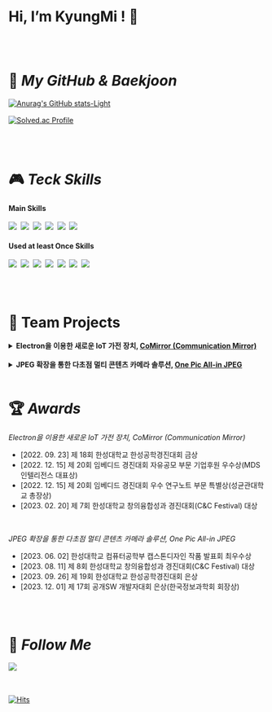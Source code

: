 # Hi, I’m KyungMi ! 👋


<br>
<br>

# 🐾 *My GitHub & Baekjoon*
<!-- div align="center" -->

[![Anurag's GitHub stats-Light](https://github-readme-stats.vercel.app/api?username=kyum-q\&show_icons=true\&theme=default&title_color=4BD0AB&icon_color=52B19A#gh-light-mode-only)](https://github.com/kyum-q)

[![Solved.ac Profile](http://mazassumnida.wtf/api/v2/generate_badge?boj=rudal9978)](https://solved.ac/rudal9978/)ㅤㅤ

</div>
<br>
<br>

# 🎮 *Teck Skills*

#### Main Skills
<p>
  <img src="https://img.shields.io/badge/Java-007396?style=for-the-badge&logo=OpenJDK&logoColor=white"/></a>&nbsp
  <img src="https://img.shields.io/badge/kotlin-7F52FF?style=for-the-badge&logo=kotlin&logoColor=white"/></a>&nbsp
  <img src="https://img.shields.io/badge/HTML5-E34F26?style=for-the-badge&logo=Html5&logoColor=white"/></a>&nbsp
  <img src="https://img.shields.io/badge/CSS3-1572B6?style=for-the-badge&logo=Css3&logoColor=white"/></a>&nbsp
  <img src="https://img.shields.io/badge/JavaScript-ffb13b?style=for-the-badge&logo=javaScript&logoColor=white"/></a>&nbsp 
  <img src="https://img.shields.io/badge/MySQL-4479A1?style=for-the-badge&logo=MySQL&logoColor=white"/></a>&nbsp 
</p>

#### Used at least Once Skills
<p>
  <img src="https://img.shields.io/badge/Swift-F05138?style=for-the-badge&logo=Swift&logoColor=white"/></a>&nbsp
  <img src="https://img.shields.io/badge/Python-3766AB?style=for-the-badge&logo=Python&logoColor=white"/></a>&nbsp
  <img src="https://img.shields.io/badge/Firebase-FFCA28?style=for-the-badge&logo=Firebase&logoColor=white"/></a>&nbsp
  <img src="https://img.shields.io/badge/Unity-000000?style=for-the-badge&logo=unity&logoColor=white"></a>&nbsp
  <img src="https://img.shields.io/badge/Electron-47848F?style=for-the-badge&logo=Electron&logoColor=white"/></a>&nbsp
  <img src="https://img.shields.io/badge/React-61DAFB?style=for-the-badge&logo=React&logoColor=white"/></a>&nbsp
   <img src="https://img.shields.io/badge/Linux-FCC624?style=for-the-badge&logo=Linux&logoColor=white"/></a>&nbsp
</p>
<br>
<br>

# 💼 Team Projects

<details>
  <summary><strong>Electron을 이용한 새로운 IoT 가전 장치, <a href="https://github.com/HINAPIA/CoMirror">CoMirror (Communication Mirror)</a></strong>
  </summary>
<img src="https://github.com/kyum-q/kyum-q/assets/109158497/92007382-3389-417c-b4dc-d41e8f80d5a7" alt="CoMirror"/><br>

 <div align="right">Team. <a href="https://github.com/HINAPIA">황금비</a><br></div>

 #### 개요  
   CoMirror는 거울에 Raspberry PI를 부착한 IoT 가전장치로서 패밀리 허브로 사용되거나 여러 패밀리를 네트워크로 연결하는 장치이다. <br>
   이들은 서버를 경유하여 인터넷으로 연결되고 텍스트 메시지, 이미지, 음성 파일 등을 전송한다. <br>
   또한 WebRTC 기술을 이용하여 영상통화를 제공한다. 
 
 #### 담당 기술
  • WebRTC를 이용한 화상 통신 기능 구현<br>
  • MySQL 환경 설정 및 구현<br>
  • STT 기술을 이용한 음성인식을 통한 시스템 제어 기능 구현<br>
  • 갤럭시 워치 앱과 스마트 미러 연동으로 심박수 확인 및 메시지 다운로드 기능 구현<br>

<span>
  <img src="https://img.shields.io/badge/HTML5-E34F26?style=for-the-badge&logo=html5&logoColor=white" />
  <img src="https://img.shields.io/badge/CSS3-1572B6?style=for-the-badge&logo=css3&logoColor=white" />
  <img src="https://img.shields.io/badge/Javascript-F7DF1E?style=for-the-badge&logo=Javascript&logoColor=white" />
  <img src="https://img.shields.io/badge/Electron-47848F?style=for-the-badge&logo=Electron&logoColor=white"/>
  <img src="https://img.shields.io/badge/MySQL-4479A1?style=for-the-badge&logo=MySQL&logoColor=white"/> 
  <img src="https://img.shields.io/badge/webRTC-333333?style=for-the-badge&logo=webRTC&logoColor=white"/> 
</span>
</details>

<br>
<details>
  <summary><strong>JPEG 확장을 통한 다초점 멀티 콘텐츠 카메라 솔루션, <a href="https://github.com/HINAPIA/OnePic-All-in-JPEG">One Pic All-in JPEG</a></strong>
  </summary>
<img src="https://github.com/kyum-q/kyum-q/assets/109158497/b231f060-3084-4ae3-a151-f02746bd4720" alt="OnePIC All-in JPEG"/><br >

 <div align="right">Team. <a href="https://github.com/HINAPIA">황금비</a><br></div>
 
 #### 개요    
   OnePIC은 이미지, 오디오, 텍스트 등 멀티 컨텐츠를 담을 수 있는 새로운 형태의 All-in JPEG과 
   다초점 촬영 및 사후 초점 처리 기능 그리고 베스트 사진 추천, 얼굴 블렌딩, 매직픽처 등 활용 기능을 탑재한 카메라 솔루션이다.
 
 #### 담당 기술
  • Camera2 API를 이용한 객체별 & 거리별 다초점 촬영 기능 구현 <br>
  • MLKit 라이브러리를 이용한 다양한 활용 기술(베스트 사진 추천, 얼굴 블렌딩, 매직픽처) 구현 <br>

<span>
  <img src="https://img.shields.io/badge/Android Studio-3DDC84?style=for-the-badge&logo=Android Studio&logoColor=white"/> 
  <img src="https://img.shields.io/badge/opencv-6EC93F?style=for-the-badge&logo=opencv&logoColor=white"/> 
  <img src="https://img.shields.io/badge/tensorflow lite-FFAA5B?style=for-the-badge&logo=tensorflow&logoColor=white"/> 
  <img src="https://img.shields.io/badge/camera2-000000?style=for-the-badge&logo=camera2&logoColor=white"/> 
  <img src="https://img.shields.io/badge/MLKit-007ACC?style=for-the-badge&logo=mlkit&logoColor=white"/> 
</span>
</details>
<br>

# 🏆 *Awards*

*Electron을 이용한 새로운 IoT 가전 장치, CoMirror (Communication Mirror)*
- [2022. 09. 23] 제 18회 한성대학교 한성공학경진대회 금상
- [2022. 12. 15] 제 20회 임베디드 경진대회 자유공모 부문 기업후원 우수상(MDS인텔리전스 대표상)
- [2022. 12. 15] 제 20회 임베디드 경진대회 우수 연구노트 부문 특별상(성균관대학교 총장상)
- [2023. 02. 20] 제 7회 한성대학교 창의융합성과 경진대회(C&C Festival) 대상
<br>

*JPEG 확장을 통한 다초점 멀티 콘텐츠 카메라 솔루션, One Pic All-in JPEG*
- [2023. 06. 02] 한성대학교 컴퓨터공학부 캡스톤디자인 작품 발표회 최우수상
- [2023. 08. 11] 제 8회 한성대학교 창의융합성과 경진대회(C&C Festival) 대상
- [2023. 09. 26] 제 19회 한성대학교 한성공학경진대회 은상
- [2023. 12. 01] 제 17회 공개SW 개발자대회 은상(한국정보과학회 회장상)
<br>
<br>

# 🐰 *Follow Me*
<p>
  <a href="https://kyumq.tistory.com/"><img src="https://img.shields.io/badge/Tistory-000000?style=for-the-badge&logo=Tistory&logoColor=white&link=https://kyumq.tistory.com/"/></a>&nbsp
</p>
<br>

[![Hits](https://hits.seeyoufarm.com/api/count/incr/badge.svg?url=https%3A%2F%2Fgithub.com%2Fkyum-q&count_bg=%23ECBEFF&title_bg=%23B8B8B8&icon=&icon_color=%23E7E7E7&title=hits&edge_flat=true)](https://hits.seeyoufarm.com)


